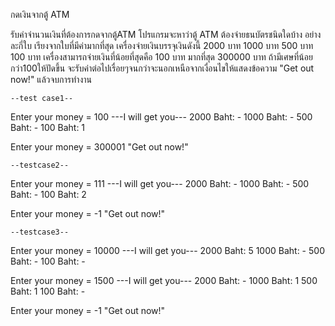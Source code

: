  กดเงินจากตู้ ATM

 รับค่าจำนวนเงินที่ต้องการกดจากตู้ATM 
 โปรแกรมจะหาว่าตู้ ATM ต้องจ่ายธนบัตรชนิดใดบ้าง อย่างละกี่ใบ เรียงจากใบที่มีค่ามากที่สุด
 เครื่องจ่ายเงินบรรจุเงินดังนี้
 2000 บาท
 1000 บาท
 500 บาท
 100 บาท
  เครื่องสามารถจ่ายเงินที่น้อยที่สุดคือ 100 บาท มากที่สุด 300000 บาท ถ้ามีเศษที่น้อยกว่า100ให้ปัดขึ้น 
  จะรับค่าต่อไปเรื่อยๆจนกว่าจะนอกเหนือจากเงื่อนไขให้แสดงข้อความ "Get out now!" แล้วจบการทำงาน


	--test case1--
Enter your money = 100
---I will get you---
2000 Baht: - 
1000 Baht: -
500 Baht: -
100 Baht: 1

Enter your money = 300001
"Get out now!" 

	--testcase2--

Enter your money = 111
---I will get you---
2000 Baht: - 
1000 Baht: -
500 Baht: -
100 Baht: 2

Enter your money = -1
"Get out now!"  

	--testcase3--

Enter your money = 10000
---I will get you---
2000 Baht: 5 
1000 Baht: -
500 Baht: -
100 Baht: -

Enter your money = 1500
---I will get you---
2000 Baht: - 
1000 Baht: 1
500 Baht: 1
100 Baht: -

Enter your money = -1
"Get out now!" 
